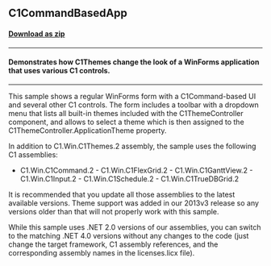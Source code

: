 ## C1CommandBasedApp
#### [Download as zip](https://minhaskamal.github.io/DownGit/#/home?url=https://github.com/GrapeCity/ComponentOne-WinForms-Samples/tree/master/NetFramework\Themes\VB\C1CommandBasedApp)
____
#### Demonstrates how C1Themes change the look of a WinForms application that uses various C1 controls.
____
This sample shows a regular WinForms form with a C1Command-based UI and several other C1 controls. The form includes a toolbar with a dropdown menu that lists all built-in themes included with the C1ThemeController component, and allows to select a theme which is then assigned to the C1ThemeController.ApplicationTheme property. 

In addition to C1.Win.C1Themes.2 assembly, the sample uses the following C1 assemblies: 

- C1.Win.C1Command.2 - C1.Win.C1FlexGrid.2 - C1.Win.C1GanttView.2 - C1.Win.C1Input.2 - C1.Win.C1Schedule.2 - C1.Win.C1TrueDBGrid.2 

It is recommended that you update all those assemblies to the latest available versions. Theme support was added in our 2013v3 release so any versions older than that will not properly work with this sample. 

While this sample uses .NET 2.0 versions of our assemblies, you can switch to the matching .NET 4.0 versions without any changes to the code (just change the target framework, C1 assembly references, and the corresponding assembly names in the licenses.licx file). 